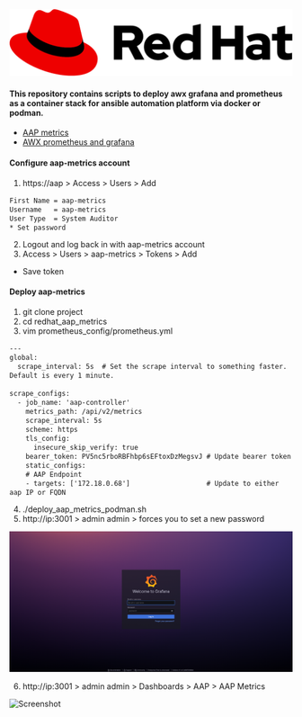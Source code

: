 ![alt text](rh_logo.png)
  
#### This repository contains scripts to deploy awx grafana and prometheus as a container stack for ansible automation platform via docker or podman.
* [AAP metrics](https://developers.redhat.com/articles/2024/08/28/monitor-ansible-automation-platform-using-prometheus-node-exporter-and-grafana?source=sso#procedure)
* [AWX prometheus and grafana](https://github.com/ansible/awx/blob/devel/tools/grafana/README.md)

#### Configure aap-metrics account
1. https://aap > Access > Users > Add
```
First Name = aap-metrics
Username   = aap-metrics
User Type  = System Auditor
* Set password
```
2. Logout and log back in with aap-metrics account
3. Access > Users > aap-metrics > Tokens > Add 
* Save token

#### Deploy aap-metrics
1. git clone project
2. cd redhat_aap_metrics
3. vim prometheus_config/prometheus.yml
```
---
global:
  scrape_interval: 5s  # Set the scrape interval to something faster. Default is every 1 minute.

scrape_configs:
  - job_name: 'aap-controller'
    metrics_path: /api/v2/metrics
    scrape_interval: 5s
    scheme: https
    tls_config:
      insecure_skip_verify: true
    bearer_token: PV5nc5rboRBFhbp6sEFtoxDzMegsvJ # Update bearer token
    static_configs:
    # AAP Endpoint
    - targets: ['172.18.0.68']                   # Update to either aap IP or FQDN
```
4. ./deploy_aap_metrics_podman.sh
5. http://ip:3001 > admin admin > forces you to set a new password

![Screenshot](resources/grafana1.png)

6. http://ip:3001 > admin admin > Dashboards > AAP > AAP Metrics

![Screenshot](resources/zabbixhttps.JPG)




# 


